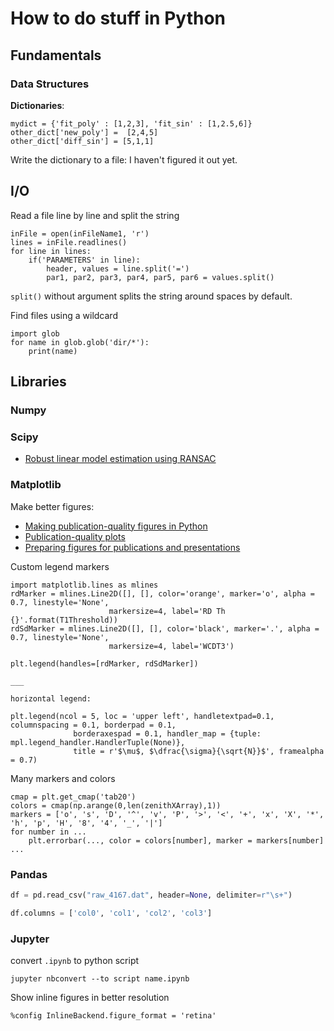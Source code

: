 # How to do stuff in Python

## Fundamentals
### Data Structures
**Dictionaries**: 

```python3
mydict = {'fit_poly' : [1,2,3], 'fit_sin' : [1,2.5,6]}
other_dict['new_poly'] =  [2,4,5]
other_dict['diff_sin'] = [5,1,1]
```

Write the dictionary to a file: I haven't figured it out yet.

## I/O

Read a file line by line and split the string
```
inFile = open(inFileName1, 'r')
lines = inFile.readlines()
for line in lines:
    if('PARAMETERS' in line):
        header, values = line.split('=')
        par1, par2, par3, par4, par5, par6 = values.split()
```
`split()` without argument splits the string around spaces by default.

Find files using a wildcard
```
import glob
for name in glob.glob('dir/*'):
    print(name)
```
## Libraries

### Numpy

### Scipy
-   [Robust linear model estimation using RANSAC](https://scikit-learn.org/stable/auto_examples/linear_model/plot_ransac.html)


### Matplotlib
Make better figures: 
-   [Making publication-quality figures in Python](https://towardsdatascience.com/making-publication-quality-figures-in-python-part-i-fig-and-axes-d86c3903ad9b)
-   [Publication-quality plots](https://python4astronomers.github.io/plotting/publication.html)
-   [Preparing figures for publications and presentations](https://www.mrl.ucsb.edu/~seshadri/PreparingFigures-June2019.pdf)

Custom legend markers
```
import matplotlib.lines as mlines
rdMarker = mlines.Line2D([], [], color='orange', marker='o', alpha = 0.7, linestyle='None',
                      markersize=4, label='RD Th {}'.format(T1Threshold))
rdSdMarker = mlines.Line2D([], [], color='black', marker='.', alpha = 0.7, linestyle='None',
                      markersize=4, label='WCDT3')

plt.legend(handles=[rdMarker, rdSdMarker])

___

horizontal legend:

plt.legend(ncol = 5, loc = 'upper left', handletextpad=0.1, columnspacing = 0.1, borderpad = 0.1,
              borderaxespad = 0.1, handler_map = {tuple: mpl.legend_handler.HandlerTuple(None)},
              title = r'$\mu$, $\dfrac{\sigma}{\sqrt{N}}$', framealpha = 0.7)
```

Many markers and colors
```
cmap = plt.get_cmap('tab20')
colors = cmap(np.arange(0,len(zenithXArray),1))
markers = ['o', 's', 'D', '^', 'v', 'P', '>', '<', '+', 'x', 'X', '*', 'h', 'p', 'H', '8', '4', '_', '|']
for number in ...
    plt.errorbar(..., color = colors[number], marker = markers[number] ...
```

### Pandas

```py
df = pd.read_csv("raw_4167.dat", header=None, delimiter=r"\s+")

df.columns = ['col0', 'col1', 'col2', 'col3']


```

### Jupyter

convert `.ipynb` to python script

```
jupyter nbconvert --to script name.ipynb
```
Show inline figures in better resolution
```
%config InlineBackend.figure_format = 'retina'
```

